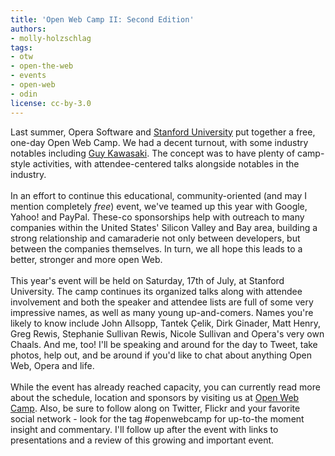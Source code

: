 ```yaml
---
title: 'Open Web Camp II: Second Edition'
authors:
- molly-holzschlag
tags:
- otw
- open-the-web
- events
- open-web
- odin
license: cc-by-3.0
---
```


Last summer, Opera Software and <a href="http://www.stanford.edu/">Stanford University</a> put together a free, one-day Open Web Camp. We had a decent turnout, with some industry notables including <a href="http://www.guykawasaki.com/" target="_blank">Guy Kawasaki</a>. The concept was to have plenty of camp-style activities, with attendee-centered talks alongside notables in the industry.<br/><br/>In an effort to continue this educational, community-oriented (and may I mention completely <em>free</em>) event, we&#39;ve teamed up this year with Google, Yahoo! and PayPal. These-co sponsorships help with outreach to many companies within the United States&#39; Silicon Valley and Bay area, building a strong relationship and camaraderie not only between developers, but between the companies themselves. In turn, we all hope this leads to a better, stronger and more open Web.<br/><br/>This year&#39;s event will be held on Saturday, 17th of July, at Stanford University. The camp continues its organized talks along with attendee involvement and both the speaker and attendee lists are full of some very impressive names, as well as many young up-and-comers. Names you&#39;re likely to know include John Allsopp, Tantek Çelik, Dirk Ginader, Matt Henry, Greg Rewis, Stephanie Sullivan Rewis, Nicole Sullivan and Opera&#39;s very own Chaals. And me, too! I&#39;ll be speaking and around for the day to Tweet, take photos, help out, and be around if you&#39;d like to chat about anything Open Web, Opera and life.<br/><br/>While the event has already reached capacity, you can currently read more about the schedule, location and sponsors by visiting us at <a href="http://openwebcamp.org/">Open Web Camp</a>. Also, be sure to follow along on Twitter, Flickr and your favorite social network - look for the tag #openwebcamp for up-to-the moment insight and commentary. I&#39;ll follow up after the event with links to presentations and a review of this growing and important event.
